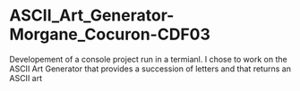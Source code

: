 # ASCII_Art_Generator-Morgane_Cocuron-CDF03
Developement of a console project run in a termianl. I chose to work on the ASCII Art Generator that provides a succession of letters and that returns  an ASCII art
